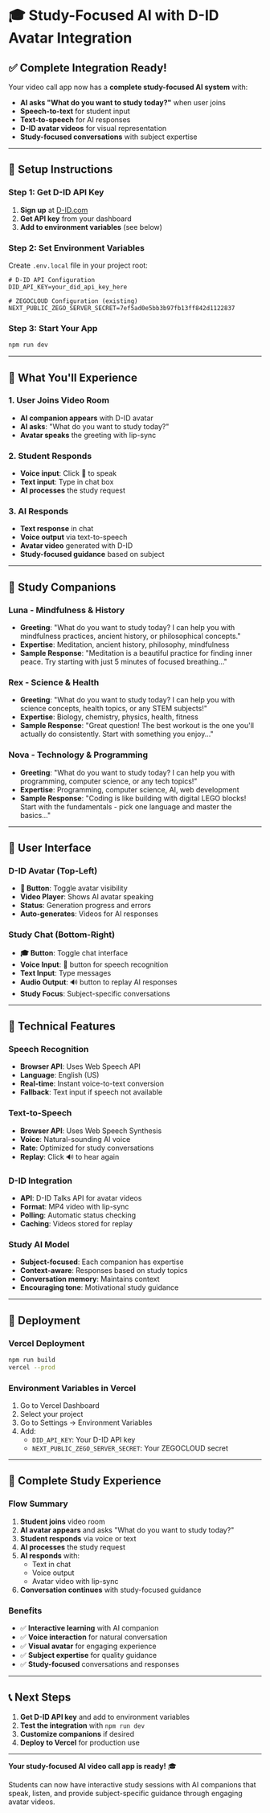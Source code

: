 # 🎓 **Study-Focused AI with D-ID Avatar Integration**

## ✅ **Complete Integration Ready!**

Your video call app now has a **complete study-focused AI system** with:
- **AI asks "What do you want to study today?"** when user joins
- **Speech-to-text** for student input
- **Text-to-speech** for AI responses  
- **D-ID avatar videos** for visual representation
- **Study-focused conversations** with subject expertise

---

## 🚀 **Setup Instructions**

### **Step 1: Get D-ID API Key**
1. **Sign up** at [D-ID.com](https://www.d-id.com)
2. **Get API key** from your dashboard
3. **Add to environment variables** (see below)

### **Step 2: Set Environment Variables**
Create `.env.local` file in your project root:
```env
# D-ID API Configuration
DID_API_KEY=your_did_api_key_here

# ZEGOCLOUD Configuration (existing)
NEXT_PUBLIC_ZEGO_SERVER_SECRET=7ef5ad0e5bb3b97fb13ff842d1122837
```

### **Step 3: Start Your App**
```bash
npm run dev
```

---

## 🎯 **What You'll Experience**

### **1. User Joins Video Room**
- **AI companion appears** with D-ID avatar
- **AI asks**: "What do you want to study today?"
- **Avatar speaks** the greeting with lip-sync

### **2. Student Responds**
- **Voice input**: Click 🎤 to speak
- **Text input**: Type in chat box
- **AI processes** the study request

### **3. AI Responds**
- **Text response** in chat
- **Voice output** via text-to-speech
- **Avatar video** generated with D-ID
- **Study-focused guidance** based on subject

---

## 🤖 **Study Companions**

### **Luna - Mindfulness & History**
- **Greeting**: "What do you want to study today? I can help you with mindfulness practices, ancient history, or philosophical concepts."
- **Expertise**: Meditation, ancient history, philosophy, mindfulness
- **Sample Response**: "Meditation is a beautiful practice for finding inner peace. Try starting with just 5 minutes of focused breathing..."

### **Rex - Science & Health**
- **Greeting**: "What do you want to study today? I can help you with science concepts, health topics, or any STEM subjects!"
- **Expertise**: Biology, chemistry, physics, health, fitness
- **Sample Response**: "Great question! The best workout is the one you'll actually do consistently. Start with something you enjoy..."

### **Nova - Technology & Programming**
- **Greeting**: "What do you want to study today? I can help you with programming, computer science, or any tech topics!"
- **Expertise**: Programming, computer science, AI, web development
- **Sample Response**: "Coding is like building with digital LEGO blocks! Start with the fundamentals - pick one language and master the basics..."

---

## 🎨 **User Interface**

### **D-ID Avatar (Top-Left)**
- **👤 Button**: Toggle avatar visibility
- **Video Player**: Shows AI avatar speaking
- **Status**: Generation progress and errors
- **Auto-generates**: Videos for AI responses

### **Study Chat (Bottom-Right)**
- **🎓 Button**: Toggle chat interface
- **Voice Input**: 🎤 button for speech recognition
- **Text Input**: Type messages
- **Audio Output**: 🔊 button to replay AI responses
- **Study Focus**: Subject-specific conversations

---

## 🔧 **Technical Features**

### **Speech Recognition**
- **Browser API**: Uses Web Speech API
- **Language**: English (US)
- **Real-time**: Instant voice-to-text conversion
- **Fallback**: Text input if speech not available

### **Text-to-Speech**
- **Browser API**: Uses Web Speech Synthesis
- **Voice**: Natural-sounding AI voice
- **Rate**: Optimized for study conversations
- **Replay**: Click 🔊 to hear again

### **D-ID Integration**
- **API**: D-ID Talks API for avatar videos
- **Format**: MP4 video with lip-sync
- **Polling**: Automatic status checking
- **Caching**: Videos stored for replay

### **Study AI Model**
- **Subject-focused**: Each companion has expertise
- **Context-aware**: Responses based on study topics
- **Conversation memory**: Maintains context
- **Encouraging tone**: Motivational study guidance

---

## 🚀 **Deployment**

### **Vercel Deployment**
```bash
npm run build
vercel --prod
```

### **Environment Variables in Vercel**
1. Go to Vercel Dashboard
2. Select your project
3. Go to Settings → Environment Variables
4. Add:
   - `DID_API_KEY`: Your D-ID API key
   - `NEXT_PUBLIC_ZEGO_SERVER_SECRET`: Your ZEGOCLOUD secret

---

## 🎉 **Complete Study Experience**

### **Flow Summary**
1. **Student joins** video room
2. **AI avatar appears** and asks "What do you want to study today?"
3. **Student responds** via voice or text
4. **AI processes** the study request
5. **AI responds** with:
   - Text in chat
   - Voice output
   - Avatar video with lip-sync
6. **Conversation continues** with study-focused guidance

### **Benefits**
- ✅ **Interactive learning** with AI companion
- ✅ **Voice interaction** for natural conversation
- ✅ **Visual avatar** for engaging experience
- ✅ **Subject expertise** for quality guidance
- ✅ **Study-focused** conversations and responses

---

## 📞 **Next Steps**

1. **Get D-ID API key** and add to environment variables
2. **Test the integration** with `npm run dev`
3. **Customize companions** if desired
4. **Deploy to Vercel** for production use

---

**Your study-focused AI video call app is ready!** 🎓

Students can now have interactive study sessions with AI companions that speak, listen, and provide subject-specific guidance through engaging avatar videos.

